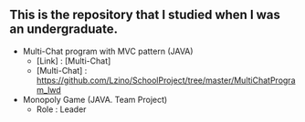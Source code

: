 ## This is the repository that I studied when I was an undergraduate.
* Multi-Chat program with MVC pattern (JAVA)
  * [Link] : [Multi-Chat]
  * [Multi-Chat] : https://github.com/Lzino/SchoolProject/tree/master/MultiChatProgram_lwd
* Monopoly Game (JAVA. Team Project)
  * Role : Leader



